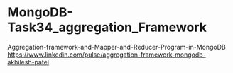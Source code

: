 # MongoDB-Task34_aggregation_Framework
Aggregation-framework-and-Mapper-and-Reducer-Program-in-MongoDB
https://www.linkedin.com/pulse/aggregation-framework-mongodb-akhilesh-patel
